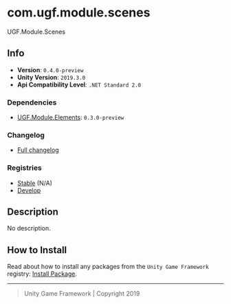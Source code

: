 # com.ugf.module.scenes

UGF.Module.Scenes

## Info

- **Version**: `0.4.0-preview`
- **Unity Version**: `2019.3.0`
- **Api Compatibility Level**: `.NET Standard 2.0`

### Dependencies

- [UGF.Module.Elements](https://github.com/unity-game-framework/ugf-module-elements): `0.3.0-preview`

### Changelog

- [Full changelog][1]

### Registries

- [Stable][2] (N/A)
- [Develop][3]

## Description

No description.

## How to Install

Read about how to install any packages from the `Unity Game Framework` registry: [Install Package][4].

---
> Unity Game Framework | Copyright 2019

[1]: changelog.md
[2]: https://bintray.com/unity-game-framework/stable/com.ugf.module.scenes
[3]: https://bintray.com/unity-game-framework/dev/com.ugf.module.scenes
[4]: https://github.com/unity-game-framework/ugf-documentation/wiki/Install-Package
